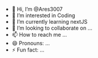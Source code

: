 - 👋 Hi, I’m @Ares3007
- 👀 I’m interested in Coding
- 🌱 I’m currently learning nextJS
- 💞️ I’m looking to collaborate on ...
- 📫 How to reach me ...
- 😄 Pronouns: ...
- ⚡ Fun fact: ...

<!---
Ares3007/Ares3007 is a ✨ special ✨ repository because its `README.md` (this file) appears on your GitHub profile.
You can click the Preview link to take a look at your changes.
--->
